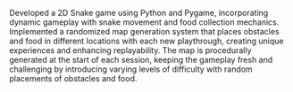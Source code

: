 Developed a 2D Snake game using Python and Pygame, incorporating dynamic gameplay with snake
movement and food collection mechanics.
Implemented a randomized map generation system that places obstacles and food in different locations
with each new playthrough, creating unique experiences and enhancing replayability. The map is
procedurally generated at the start of each session, keeping the gameplay fresh and challenging by
introducing varying levels of difficulty with random placements of obstacles and food.
